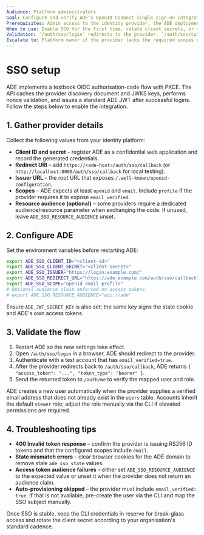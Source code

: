 ```yaml
---
Audience: Platform administrators
Goal: Configure and verify ADE's OpenID Connect single sign-on integration.
Prerequisites: Admin access to the identity provider, the ADE deployment URL, and the ability to restart ADE.
When to use: Enable SSO for the first time, rotate client secrets, or troubleshoot login issues.
Validation: `/auth/sso/login` redirects to the provider, `/auth/sso/callback` returns an ADE token, and new users are auto-provisioned when `email_verified` is true.
Escalate to: Platform owner if the provider lacks the required scopes or cannot issue RS256 ID tokens.
---
```


# SSO setup

ADE implements a textbook OIDC authorisation-code flow with PKCE. The API caches the provider discovery document and JWKS keys,
performs nonce validation, and issues a standard ADE JWT after successful logins. Follow the steps below to enable the
integration.

## 1. Gather provider details

Collect the following values from your identity platform:

- **Client ID and secret** – register ADE as a confidential web application and record the generated credentials.
- **Redirect URI** – add `https://<ade-host>/auth/sso/callback` (or `http://localhost:8000/auth/sso/callback` for local testing).
- **Issuer URL** – the root URL that exposes `/.well-known/openid-configuration`.
- **Scopes** – ADE expects at least `openid` and `email`. Include `profile` if the provider requires it to expose `email_verified`.
- **Resource audience (optional)** – some providers require a dedicated audience/resource parameter when exchanging the code. If
  unused, leave `ADE_SSO_RESOURCE_AUDIENCE` unset.

## 2. Configure ADE

Set the environment variables before restarting ADE:

```bash
export ADE_SSO_CLIENT_ID="<client-id>"
export ADE_SSO_CLIENT_SECRET="<client-secret>"
export ADE_SSO_ISSUER="https://login.example.com/"
export ADE_SSO_REDIRECT_URL="https://ade.example.com/auth/sso/callback"
export ADE_SSO_SCOPE="openid email profile"
# Optional audience claim enforced on access tokens
# export ADE_SSO_RESOURCE_AUDIENCE="api://ade"
```

Ensure `ADE_JWT_SECRET_KEY` is also set; the same key signs the state cookie and ADE's own access tokens.

## 3. Validate the flow

1. Restart ADE so the new settings take effect.
2. Open `/auth/sso/login` in a browser. ADE should redirect to the provider.
3. Authenticate with a test account that has `email_verified=true`.
4. After the provider redirects back to `/auth/sso/callback`, ADE returns `{ "access_token": "...", "token_type": "bearer" }`.
5. Send the returned token to `/auth/me` to verify the mapped user and role.

ADE creates a new user automatically when the provider supplies a verified email address that does not already exist in the
`users` table. Accounts inherit the default `viewer` role; adjust the role manually via the CLI if elevated permissions are
required.

## 4. Troubleshooting tips

- **400 Invalid token response** – confirm the provider is issuing RS256 ID tokens and that the configured scopes include `email`.
- **State mismatch errors** – clear browser cookies for the ADE domain to remove stale `ade_sso_state` values.
- **Access token audience failures** – either set `ADE_SSO_RESOURCE_AUDIENCE` to the expected value or unset it when the provider
  does not return an audience claim.
- **Auto-provisioning skipped** – the provider must include `email_verified: true`. If that is not available, pre-create the user
  via the CLI and map the SSO subject manually.

Once SSO is stable, keep the CLI credentials in reserve for break-glass access and rotate the client secret according to your
organisation's standard cadence.
